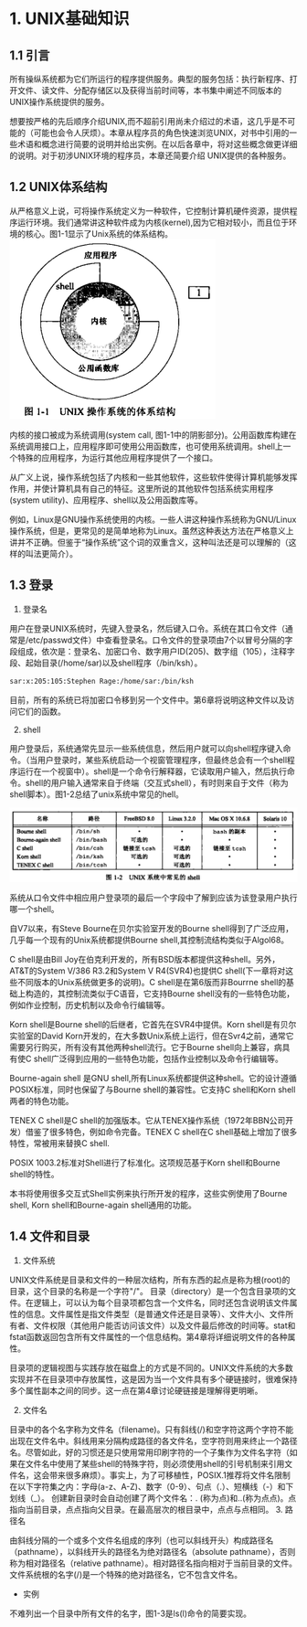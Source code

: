 # 1. UNIX基础知识
## 1.1 引言
所有操纵系统都为它们所运行的程序提供服务。典型的服务包括：执行新程序、打开文件、读文件、分配存储区以及获得当前时间等，本书集中阐述不同版本的UNIX操作系统提供的服务。

想要按严格的先后顺序介绍UNIX,而不超前引用尚未介绍过的术语，这几乎是不可能的（可能也会令人厌烦）。本章从程序员的角色快速浏览UNIX，对书中引用的一些术语和概念进行简要的说明并给出实例。在以后各章中，将对这些概念做更详细的说明。对于初涉UNIX环境的程序员，本章还简要介绍 UNIX提供的各种服务。

## 1.2 UNIX体系结构
从严格意义上说，可将操作系统定义为一种软件，它控制计算机硬件资源，提供程序运行环境。我们通常讲这种软件成为内核(kernel),因为它相对较小，而且位于环境的核心。图1-1显示了Unix系统的体系结构。
![Unix操作系统的体系结构](./images/1-1unix-archtecture.png)

内核的接口被成为系统调用(system call, 图1-1中的阴影部分)。公用函数库构建在系统调用接口上，应用程序即可使用公用函数库，也可使用系统调用。shell上一个特殊的应用程序，为运行其他应用程序提供了一个接口。

从广义上说，操作系统包括了内核和一些其他软件，这些软件使得计算机能够发挥作用，并使计算机具有自己的特征。这里所说的其他软件包括系统实用程序(system utility)、应用程序、shell以及公用函数库等。

例如，Linux是GNU操作系统使用的内核。一些人讲这种操作系统称为GNU/Linux操作系统，但是，更常见的是简单地称为Linux。虽然这种表达方法在严格意义上讲并不正确。但鉴于“操作系统”这个词的双重含义，这种叫法还是可以理解的（这样的叫法更简介）。

## 1.3 登录
1. 登录名

用户在登录UNIX系统时，先键入登录名，然后键入口令。系统在其口令文件（通常是/etc/passwd文件）中查看登录名。口令文件的登录项由7个以冒号分隔的字段组成，依次是：登录名、加密口令、数字用户ID(205)、数字组（105），注释字段、起始目录(/home/sar)以及shell程序（/bin/ksh）。

```bash
sar:x:205:105:Stephen Rage:/home/sar:/bin/ksh
```
目前，所有的系统已将加密口令移到另一个文件中。第6章将说明这种文件以及访问它们的函数。

2. shell

用户登录后，系统通常先显示一些系统信息，然后用户就可以向shell程序键入命令。（当用户登录时，某些系统启动一个视窗管理程序，但最终总会有一个shell程序运行在一个视窗中）。shell是一个命令行解释器，它读取用户输入，然后执行命令。shell的用户输入通常来自于终端（交互式shell），有时则来自于文件（称为shell脚本）。图1-2总结了unix系统中常见的hell。

![shell type](./images/1-2shelltype.png)

系统从口令文件中相应用户登录项的最后一个字段中了解到应该为该登录用户执行哪一个shell。

自V7以来，有Steve Bourne在贝尔实验室开发的Bourne shell得到了广泛应用，几乎每一个现有的Unix系统都提供Bourne shell,其控制流结构类似于Algol68。

C shell是由Bill Joy在伯克利开发的，所有BSD版本都提供这种shell。另外，AT&T的System V/386 R3.2和System V R4(SVR4)也提供C shell(下一章将对这些不同版本的Unix系统做更多的说明)。C shell是在第6版而非Bourrne shell的基础上构造的，其控制流类似于C语音，它支持Bourne shell没有的一些特色功能，例如作业控制，历史机制以及命令行编辑等。

Korn shell是Bourne shell的后继者，它首先在SVR4中提供。Korn shell是有贝尔实验室的David Korn开发的，在大多数Unix系统上运行，但在Svr4之前，通常它需要另行购买，所有没有其他两种shell流行。它于Bourne shell向上兼容，病具有使C shell广泛得到应用的一些特色功能，包括作业控制以及命令行编辑等。

Bourne-again shell 是GNU shell,所有Linux系统都提供这种shell。它的设计遵循POSIX标准，同时也保留了与Bourne shell的兼容性。它支持C shell和Korn shell两者的特色功能。

TENEX C shell是C shell的加强版本。它从TENEX操作系统（1972年BBN公司开发）借鉴了很多特色，例如命令完备。TENEX C shell在C shell基础上增加了很多特性，常被用来替换C shell.

POSIX 1003.2标准对Shell进行了标准化。这项规范基于Korn shell和Bourne shell的特性。

本书将使用很多交互式Shell实例来执行所开发的程序，这些实例使用了Bourne shell, Korn shell和Bourne-again shell通用的功能。

## 1.4 文件和目录

1. 文件系统

UNIX文件系统是目录和文件的一种层次结构，所有东西的起点是称为根(root)的目录，这个目录的名称是一个字符"/"。
目录（directory）是一个包含目录项的文件。在逻辑上，可以认为每个目录项都包含一个文件名，同时还包含说明该文件属性的信息。文件属性是指文件类型（是普通文件还是目录等）、文件大小、文件所有者、文件权限（其他用户能否访问该文件）以及文件最后修改的时间等。stat和fstat函数返回包含所有文件属性的一个信息结构。第4章将详细说明文件的各种属性。

目录项的逻辑视图与实践存放在磁盘上的方式是不同的。UNIX文件系统的大多数实现并不在目录项中存放属性，这是因为当一个文件具有多个硬链接时，很难保持多个属性副本之间的同步。这一点在第4章讨论硬链接是理解得更明晰。

2. 文件名

目录中的各个名字称为文件名（filename)。只有斜线(/)和空字符这两个字符不能出现在文件名中。斜线用来分隔构成路径的各文件名，空字符则用来终止一个路径名。尽管如此，好的习惯还是只使用常用印刷字符的一个子集作为文件名字符（如果在文件名中使用了某些shell的特殊字符，则必须使用shell的引号机制来引用文件名，这会带来很多麻烦）。事实上，为了可移植性，POSIX.1推荐将文件名限制在以下字符集之内：字母(a-z、A-Z)、数字（0-9）、句点（.）、短横线（-）和下划线（_）。
创建新目录时会自动创建了两个文件名：. (称为点)和..(称为点点)。点指向当前目录，点点指向父目录。在最高层次的根目录中，点点与点相同。
3. 路径名

由斜线分隔的一个或多个文件名组成的序列（也可以斜线开头）构成路径名（pathname），以斜线开头的路径名为绝对路径名（absolute pathname），否则称为相对路径名（relative pathname）。相对路径名指向相对于当前目录的文件。文件系统根的名字(/)是一个特殊的绝对路径名，它不包含文件名。

+ 实例

不难列出一个目录中所有文件的名字，图1-3是ls(l)命令的简要实现。
